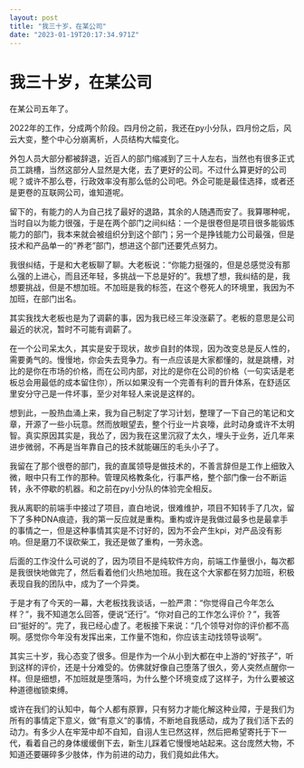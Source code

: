 ```yaml
---
layout: post
title: "我三十岁，在某公司"
date: "2023-01-19T20:17:34.971Z"
---
```

我三十岁，在某公司
=========

在某公司五年了。

2022年的工作，分成两个阶段。四月份之前，我还在py小分队，四月份之后，风云大变，整个中心分崩离析，人员结构大幅变化。

外包人员大部分都被辞退，近百人的部门缩减到了三十人左右，当然也有很多正式员工跳槽，当然这部分人显然是大佬，去了更好的公司。不过什么算更好的公司呢？或许不那么卷，行政效率没有那么低的公司吧。外企可能是最佳选择，或者还是更卷的互联网公司，谁知道呢。

留下的，有能力的人为自己找了最好的退路，其余的人随遇而安了。我算哪种呢，当时自以为能力很强，于是在两个部门之间纠结：一个是很卷但是项目很多能锻炼能力的部门，我本来就会被组织分到这个部门；另一个是挣钱能力公司最强，但是技术和产品单一的“养老”部门，想进这个部门还要凭点努力。

我很纠结，于是和大老板聊了聊。大老板说：“你能力挺强的，但是总感觉没有那么强的上进心，而且还年轻，多挑战一下总是好的”。我想了想，我纠结的是，我想要挑战，但是不想加班。不加班是我的标签，在这个卷死人的环境里，我因为不加班，在部门出名。

其实我找大老板也是为了调薪的事，因为我已经三年没涨薪了。老板的意思是公司最近的状况，暂时不可能有调薪了。

在一个公司呆太久，其实是安于现状，故步自封的体现，因为改变总是反人性的，需要勇气的。慢慢地，你会失去竞争力。有一点应该是大家都懂的，就是跳槽，对比的是你在市场的价格，而在公司内部，对比的是你在公司的价格（一句实话是老板总会用最低的成本留住你），所以如果没有一个完善有利的晋升体系，在舒适区里安分守己是一件坏事，至少对年轻人来说是这样的。

想到此，一股热血涌上来，我为自己制定了学习计划，整理了一下自己的笔记和文章，开源了一些小玩意。然而放眼望去，整个行业一片哀嚎，此时动身或许不太明智。真实原因其实是，我怂了，因为我在这里沉寂了太久，埋头于业务，近几年来进步微弱，不再是当年靠自己的技术就能碾压的毛头小子了。

我留在了那个很卷的部门，我的直属领导是做技术的，不善言辞但是工作上细致入微，眼中只有工作的那种。管理风格教条化，行事严格，整个部门像一台不断运转，永不停歇的机器。和之前在py小分队的体验完全相反。

我从离职的前端手中接过了项目，直白地说，很难维护，项目不知转手了几次，留下了多种DNA痕迹，我的第一反应就是重构。重构或许是我做过最多也是最拿手的事情之一，但是这种事情其实是不讨好的，因为不会产生kpi，对产品没有影响。但是磨刀不误砍柴工，我还是做了重构，一劳永逸。

后面的工作没什么可说的了，因为项目不是纯软件方向，前端工作量很小，每次都是我很快地做完了，然后看着他们火热地加班。我在这个大家都在努力加班，积极表现自我的团队中，成为了一个异类。

于是才有了今天的一幕，大老板找我谈话，一脸严肃：“你觉得自己今年怎么样？”，我不知道怎么回答，便说“还行”。“你对自己的工作怎么评价？”，我答曰“挺好的”。完了，我已经心虚了。老板接下来说：“几个领导对你的评价都不高啊。感觉你今年没有发挥出来，工作量不饱和，你应该主动找领导谈啊”。

其实三十岁，我心态变了很多。但是作为一个从小到大都在中上游的“好孩子”，听到这样的评价，还是十分难受的。仿佛就好像自己堕落了很久，旁人突然点醒你一样。但是细想，不加班就是堕落吗，为什么整个环境变成了这样子，为什么要被这种道德枷锁束缚。

或许在我们的认知中，每个人都有原罪，只有努力才能化解这种业障，于是我们为所有的事情定下意义，做“有意义”的事情，不断地自我感动，成为了我们活下去的动力。有多少人在牢笼中却不自知，自诩人生已然这样，然后把希望寄托于下一代，看着自己的身体缓缓倒下去，新生儿踩着它慢慢地站起来。这台庞然大物，不知道还要碾碎多少肢体，作为前进的动力，我们竟如此伟大。